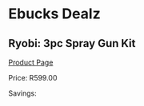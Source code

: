 
# Ebucks Dealz
## Ryobi: 3pc Spray Gun Kit
[Product Page](https://www.ebucks.com/web/shop/productSelected.do?prodId=335447318&catId=336131644)

Price: R599.00

Savings: 


	